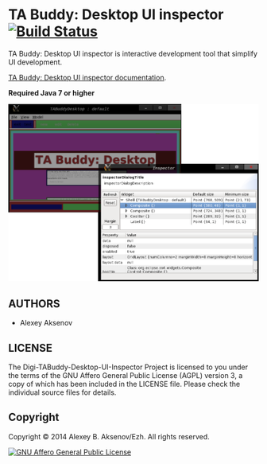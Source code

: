 TA Buddy: Desktop UI inspector [![Build Status](https://travis-ci.org/digimead/digi-TABuddy-desktop-UI-inspector.png?branch=master)](https://travis-ci.org/digimead/digi-TABuddy-desktop-UI-inspector)
==========================================

TA Buddy: Desktop UI inspector is interactive development tool that simplify UI development.

[TA Buddy: Desktop UI inspector documentation](http://digimead.github.io/digi-TABuddy-desktop-UI-inspector/).

__Required Java 7 or higher__

![Screenshot](https://raw.githubusercontent.com/digimead/digi-TABuddy-desktop-UI-inspector/master/docs/inspector.png)

AUTHORS
-------

* Alexey Aksenov

LICENSE
-------

The Digi-TABuddy-Desktop-UI-Inspector Project is licensed to you
under the terms of the GNU Affero General Public License (AGPL)
version 3, a copy of which has been included in the LICENSE file.
Please check the individual source files for details.

Copyright
---------

Copyright © 2014 Alexey B. Aksenov/Ezh. All rights reserved.

[![GNU Affero General Public License](http://www.gnu.org/graphics/agplv3-155x51.png)](http://www.gnu.org/licenses/agpl-3.0.html)
